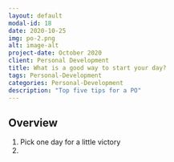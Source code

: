 ```yaml
---
layout: default
modal-id: 18
date: 2020-10-25
img: po-2.png
alt: image-alt
project-date: October 2020
client: Personal Development
title: What is a good way to start your day?
tags: Personal-Development
categories: Personal-Development
description: "Top five tips for a PO"
---
```


## Overview

1. Pick one day for a little victory
2. 